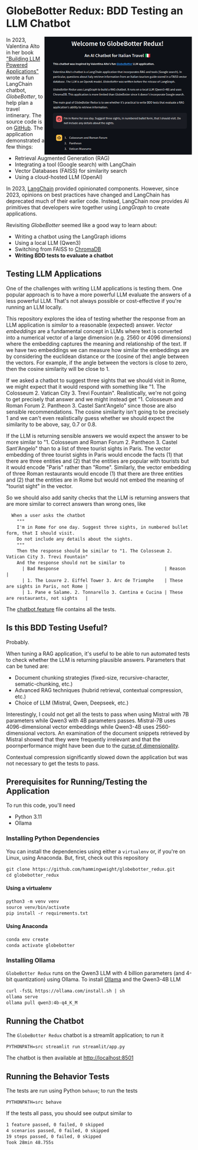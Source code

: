 # GlobeBotter Redux: BDD Testing an LLM Chatbot
<img src="/images/globebotter_redux.png" align="right" width="400px">

In 2023, Valentina Alto in her book ["Building LLM Powered Applications"](https://www.packtpub.com/en-us/product/building-llm-powered-applications-9781835462638) wrote a fun LangChain chatbot, *GlobeBotter*, to help plan a travel intinerary. The source code is on [GitHub](https://github.com/PacktPublishing/Building-LLM-Powered-Applications/blob/main/Chapter%206%20-%20Building%20conversational%20apps.ipynb). The application demonstrated a few things:
 * Retrieval Augmented Generation (RAG)
 * Integrating a tool (Google search) with LangChain
 * Vector Databases (FAISS) for similarity search
 * Using a cloud-hosted LLM (OpenAI)

 In 2023, [LangChain](https://www.langchain.com/) provided opinionated components. However, since 2023, opinions on best practices have changed and LangChain
 has deprecated much of their earlier code. Instead, LangChain now provides AI primitives that developers wire together using *LangGraph* to create applications.
 
 Revisiting *GlobeBotter* seemed like a good way to learn about:
  * Writing a chatbot using the LangGraph idioms
  * Using a local LLM (Qwen3)
  * Switching from FAISS to [ChromaDB](https://www.trychroma.com/)
  * **Writing BDD tests to evaluate a chatbot**


## Testing LLM Applications
One of the challenges with writing LLM applications is testing them. One popular approach is to have a more powerful LLM evaluate the answers of a less
powerful LLM. That's not always possible or cost-effective if you're running an LLM locally. 

This repository explores the idea of testing whether
the response from an LLM application is *similar* to a reasonable (expected) answer. *Vector embeddings* are a fundamental concept in LLMs where text is converted into
a numerical vector of a large dimension (e.g. 2560 or 4096 dimensions) where the embedding captures the meaning and relationship of the text. If we
have two embeddings we can measure how similar the embeddings are by considering the euclidean distance or the (cosine of the) angle between the vectors.
For example, if the angle between the vectors is close to zero, then the cosine similarity will be close to 1.

If we asked a chatbot to suggest three sights that we should visit in Rome, we might expect that it would respond with something like "1. The Colosseum 2. Vatican City 3. Trevi Fountain". Realistically, we're not going to get precisely that answer and we might instead get "1. Colosseum and Roman Forum 2. Pantheon 3. Castel Sant'Angelo" since those are also sensible recommendations. The cosine similarity isn't going to be precisely 1 and we can't even realistically guess whether we should expect the similarity to be above, say, 0.7 or 0.8.

If the LLM is returning sensible answers we would expect the answer to be more similar to "1. Colosseum and Roman Forum 2. Pantheon 3. Castel Sant'Angelo" than to
a list of three tourist sights in Paris. The vector embedding of three tourist sights in Paris would encode the facts (1) that there are three entities and (2) that
the entities are popular with tourists but it would encode "Paris" rather than "Rome". Similarly, the vector embedding of three Roman restaurants would encode (1) that there are three entities and (2) that the entities are in Rome but would not embed the meaning of "tourist sight" in the vector.

So we should also add sanity checks that the LLM is returning answers that are more similar to correct answers than wrong ones, like 

```gherkin
  When a user asks the chatbot
    """
    I'm in Rome for one day. Suggest three sights, in numbered bullet form, that I should visit.
    Do not include any details about the sights.
    """
    Then the response should be similar to "1. The Colosseum 2. Vatican City 3. Trevi Fountain"
    And the response should not be similar to
      | Bad Response                                        | Reason                              |
      | 1. The Louvre 2. Eiffel Tower 3. Arc de Triomphe    | These are sights in Paris, not Rome |
      | 1. Pane e Salame. 2. Tonnarello 3. Cantina e Cucina | These are restaurants, not sights   |
```

The [chatbot.feature](./features/chatbot.feature) file contains all the tests.

## Is this BDD Testing Useful?
Probably.

When tuning a RAG application, it's useful to be able to run automated tests to check whether the LLM is returning plausible answers. Parameters that can be tuned are:
 * Document chunking strategies (fixed-size, recursive-character, sematic-chunking, etc.)
 * Advanced RAG techniques (hubrid retrieval, contextual compression, etc.)
 * Choice of LLM (Mistral, Qwen, Deepseek, etc.)

Interestingly, I could not get all the tests to pass when using Mistral with 7B parameters while Qwen3 with 4B parameters passes. Mistral-7B uses 4096-dimensional vector embeddings while Qwen3-4B uses 2560-dimensional vectors. An examination of the document snippets retrieved by Mistral showed that they were frequently irrelevant and that the poornperformance might have been due to the [curse of dimensionality](https://en.wikipedia.org/wiki/Curse_of_dimensionality).

Contextual compression significantly slowed down the application but was not necessary to get the tests to pass. 

## Prerequisites for Running/Testing the Application
To run this code, you'll need
 * Python 3.11
 * Ollama

### Installing Python Dependencies
You can install the dependencies using either a `virtualenv` or, if you're on Linux, using Anaconda. But, first, check out this repository

```
git clone https://github.com/hammingweight/globebotter_redux.git
cd globebotter_redux
```

#### Using a virtualenv
```
python3 -m venv venv
source venv/bin/activate
pip install -r requirements.txt 
```

#### Using Anaconda
```
conda env create
conda activate globebotter
```

### Installing Ollama
`GlobeBotter Redux` runs on the Qwen3 LLM with 4 billion parameters (and 4-bit quantization) using Ollama.
To install [Ollama](https://ollama.com/download/linux) and the Qwen3-4B LLM

```
curl -fsSL https://ollama.com/install.sh | sh
ollama serve 
ollama pull qwen3:4b-q4_K_M
```

## Running the Chatbot
The `GlobeBotter Redux` chatbot is a streamlit application; to run it

```
PYTHONPATH=src streamlit run streamlit/app.py
```

The chatbot is then available at [http://localhost:8501](http://localhost:8501)


## Running the Behavior Tests
The tests are run using Python `behave`; to run the tests

```
PYTHONPATH=src behave
```

If the tests all pass, you should see output similar to

```
1 feature passed, 0 failed, 0 skipped
4 scenarios passed, 0 failed, 0 skipped
19 steps passed, 0 failed, 0 skipped
Took 28min 48.755s
```
